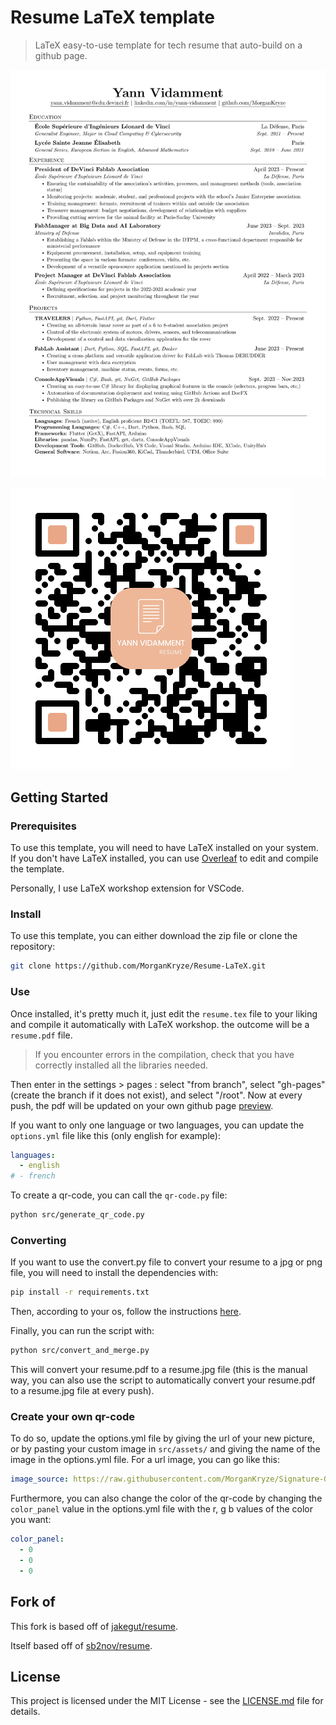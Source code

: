 # Resume LaTeX template

> LaTeX easy-to-use template for tech resume that auto-build on a github page.

![Resume Preview](src/resume-en/resume.jpg)

![Resume Preview](qr-code.png)

## Getting Started

### Prerequisites

To use this template, you will need to have LaTeX installed on your system. If you don't have LaTeX installed, you can use [Overleaf](https://www.overleaf.com/) to edit and compile the template.

Personally, I use LaTeX workshop extension for VSCode.

### Install

To use this template, you can either download the zip file or clone the repository:

```bash
git clone https://github.com/MorganKryze/Resume-LaTeX.git
```

### Use

Once installed, it's pretty much it, just edit the `resume.tex` file to your liking and compile it automatically with LaTeX workshop. the outcome will be a `resume.pdf` file.

> If you encounter errors in the compilation, check that you have correctly installed all the libraries needed.

Then enter in the settings > pages : select "from branch", select "gh-pages" (create the branch if it does not exist), and select "/root". Now at every push, the pdf will be updated on your own github page [preview](https://morgankryze.github.io/Resume-LaTeX/).

If you want to only one language or two languages, you can update the `options.yml` file like this (only english for example):

```yml
languages:
  - english
# - french
```

To create a qr-code, you can call the `qr-code.py` file:

```bash
python src/generate_qr_code.py
```

### Converting

If you want to use the convert.py file to convert your resume to a jpg or png file, you will need to install the dependencies with:

```bash
pip install -r requirements.txt
```

Then, according to your os, follow the instructions [here](https://pypi.org/project/pdf2image/).

Finally, you can run the script with:

```bash
python src/convert_and_merge.py
```

This will convert your resume.pdf to a resume.jpg file (this is the manual way, you can also use the script to automatically convert your resume.pdf to a resume.jpg file at every push).

### Create your own qr-code

To do so, update the options.yml file by giving the url of your new picture, or by pasting your custom image in `src/assets/` and giving the name of the image in the options.yml file. For a url image, you can go like this:

```yml
image_source: https://raw.githubusercontent.com/MorganKryze/Signature-Generator/main/src/resources/cat.jpg
```

Furthermore, you can also change the color of the qr-code by changing the `color_panel` value in the options.yml file with the r, g b values of the color you want:
  
```yml
color_panel:
  - 0
  - 0
  - 0
```

## Fork of

This fork is based off of [jakegut/resume](https://github.com/jakegut/resume).

Itself based off of [sb2nov/resume](https://github.com/sb2nov/resume/).

## License

This project is licensed under the MIT License - see the [LICENSE.md](LICENSE) file for details.

